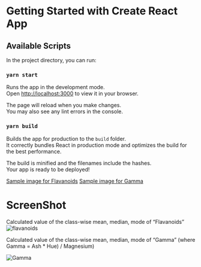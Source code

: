 # Getting Started with Create React App


## Available Scripts

In the project directory, you can run:

### `yarn start`

Runs the app in the development mode.\
Open [http://localhost:3000](http://localhost:3000) to view it in your browser.

The page will reload when you make changes.\
You may also see any lint errors in the console.


### `yarn build`

Builds the app for production to the `build` folder.\
It correctly bundles React in production mode and optimizes the build for the best performance.

The build is minified and the filenames include the hashes.\
Your app is ready to be deployed!

[Sample image for Flavanoids](./public/assets/images/flavanoids.png)
[Sample image for Gamma](./public/assets/images/Gamma.png)

# ScreenShot

Calculated value of the class-wise mean, median, mode of “Flavanoids”
![flavanoids](https://github.com/kumarprincepk/WineData/assets/63443684/a9a5406f-f0cf-4023-8405-d54bc23e4377)

Calculated value of the class-wise mean, median, mode of “Gamma” (where Gamma = Ash * Hue) / Magnesium)

![Gamma](https://github.com/kumarprincepk/WineData/assets/63443684/9b8a8082-fc3a-4961-8f71-42ab98226589)



